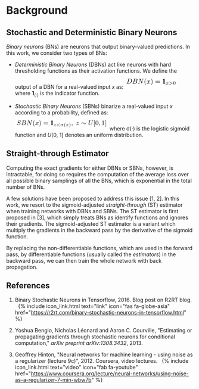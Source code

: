 # Background

## Stochastic and Deterministic Binary Neurons

_Binary neurons_ (BNs) are neurons that output binary-valued predictions. In
this work, we consider two types of BNs:

- _Deterministic Binary Neurons_ (DBNs) act like neurons with hard thresholding
  functions as their activation functions. We define the output of a DBN for a
  real-valued input _x_ as:
  <img src="figs/formula_dbn.png" alt="formula_dbn" style="width:auto; max-height:40px;">
  where __1__<sub>(&middot;)</sub> is the indicator function.

- _Stochastic Binary Neurons_ (SBNs) binarize a real-valued input _x_ according
  to a probability, defined as:
  <img src="figs/formula_sbn.png" alt="formula_sbn" style="width:auto; max-height:40px;">
  where &sigma;(&middot;) is the logistic sigmoid function and _U_[0, 1] denotes
  an uniform distribution.

## Straight-through Estimator

Computing the exact gradients for either DBNs or SBNs, however, is intractable,
for doing so requires the computation of the average loss over all possible
binary samplings of all the BNs, which is exponential in the total number of
BNs.

A few solutions have been proposed to address this issue [1, 2]. In this work,
we resort to the sigmoid-adjusted _straight-through_ (ST) estimator when
training networks with DBNs and SBNs. The ST estimator is first proposed in [3],
which simply treats BNs as identify functions and ignores their gradients. The
sigmoid-adjusted ST estimator is a variant which multiply the gradients in the
backward pass by the derivative of the sigmoid function.

By replacing the non-differentiable functions, which are used in the forward
pass, by differentiable functions (usually called the _estimators_) in the
backward pass, we can then train the whole network with back propagation.

## References

1. Binary Stochastic Neurons in Tensorflow, 2016.
   Blog post on R2RT blog. &nbsp;
   {% include icon_link.html text="link" icon="fas fa-globe-asia" href="https://r2rt.com/binary-stochastic-neurons-in-tensorflow.html" %}

2. Yoshua Bengio, Nicholas Léonard and Aaron C. Courville,
   "Estimating or propagating gradients through stochastic neurons for
   conditional computation,"
   _arXiv preprint arXiv:1308.3432_, 2013.

3. Geoffrey Hinton,
   "Neural networks for machine learning - using noise as a regularizer (lecture
   9c)", 2012.
   Coursera, video lectures. &nbsp;
   {% include icon_link.html text="video" icon="fab fa-youtube" href="https://www.coursera.org/lecture/neural-networks/using-noise-as-a-regularizer-7-min-wbw7b" %}